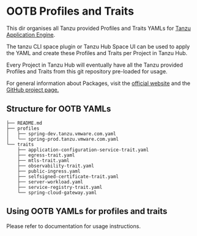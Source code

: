 # OOTB Profiles and Traits

This dir organises all Tanzu provided Profiles and Traits YAMLs for [Tanzu Application Engine][tanzu-application-engine].

The tanzu CLI space plugin or Tanzu Hub Space UI can be used to apply the YAML and create these Profiles and Traits per Project in Tanzu Hub.

Every Project in Tanzu Hub will eventually have all the Tanzu provided Profiles and Traits from this git repository pre-loaded for usage.

For general information about Packages, visit the [official website][carvel] and the [GitHub project page.][carvel-github]

[tanzu-application-engine]: https://tanzu.vmware.com/content/blog/introducing-vmware-tanzu-application-engine
[carvel]: https://carvel.dev
[carvel-github]: https://github.com/carvel-dev/carvel

## Structure for OOTB YAMLs

```
├── README.md
├── profiles
│   ├── spring-dev.tanzu.vmware.com.yaml
│   └── spring-prod.tanzu.vmware.com.yaml
└── traits
    ├── application-configuration-service-trait.yaml
    ├── egress-trait.yaml
    ├── mtls-trait.yaml
    ├── observability-trait.yaml
    ├── public-ingress.yaml
    ├── selfsigned-certificate-trait.yaml
    ├── server-workload.yaml
    ├── service-registry-trait.yaml
    └── spring-cloud-gateway.yaml
```

## Using OOTB YAMLs for profiles and traits

Please refer to documentation for usage instructions.
